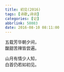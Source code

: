 ```yaml
---
title: 初见(2016)
tags: [诗歌,诗词]
categories: [记]
abbrlink: 58083
date: 2016-08-10 08:11:00
---
```


五载芳华朝夕间，  
酸甜苦辣皆尝遍。  

山月有情少人知，  
白首仍若如初见。  